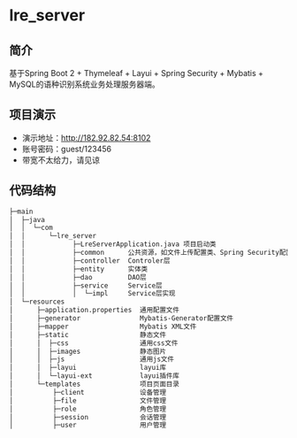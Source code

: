 # lre_server
  
## 简介
基于Spring Boot 2 + Thymeleaf + Layui + Spring Security + Mybatis + MySQL的语种识别系统业务处理服务器端。
  
## 项目演示
- 演示地址：http://182.92.82.54:8102
- 账号密码：guest/123456
- 带宽不太给力，请见谅
  
## 代码结构
```bash
├─main
│  ├─java
│  │  └─com
│  │      └─lre_server
│  │            ├─LreServerApplication.java 项目启动类
│  │            ├─common      公共资源，如文件上传配置类、Spring Security配置类、通用工具类以及WebSocket配置等
│  │            ├─controller  Controler层
│  │            ├─entity      实体类
│  │            ├─dao         DAO层
│  │            ├─service     Service层
│  │            │  └─impl     Service层实现
│  └─resources
│      ├─application.properties  通用配置文件
│      ├─generator               Mybatis-Generator配置文件
│      ├─mapper                  Mybatis XML文件
│      ├─static                  静态文件
│      │  ├─css                  通用css文件
│      │  ├─images               静态图片
│      │  ├─js                   通用js文件
│      │  ├─layui                layui库
│      │  └─layui-ext            layui插件库
│      └─templates               项目页面目录
│          ├─client              设备管理
│          ├─file                文件管理
│          ├─role                角色管理
│          ├─session             会话管理
│          ├─user                用户管理
```
